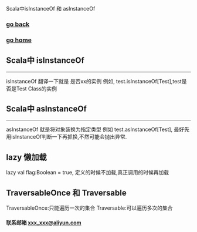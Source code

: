 Scala中isInstanceOf 和 asInstanceOf
### [go back](/scala.md)      
### [go home](../README.md)     
  
## Scala中 isInstanceOf
------------------------------------------
isInstanceOf 翻译一下就是 是否xx的实例 例如, test.isInstanceOf[Test],test是否是Test Class的实例

## Scala中 asInstanceOf
--------------------------------------------
asInstanceOf 就是将对象装换为指定类型 例如 test.asInstanceOf[Test], 最好先用isInstanceOf判断一下再抓换,不然可能会抛出异常.

## lazy 懒加载
lazy val flag:Boolean = true, 定义的时候不加载,真正调用的时候再加载

## TraversableOnce 和 Traversable
TraversableOnce:只能遍历一次的集合
Traversable:可以遍历多次的集合








#### 联系邮箱 xxx_xxx@aliyun.com

